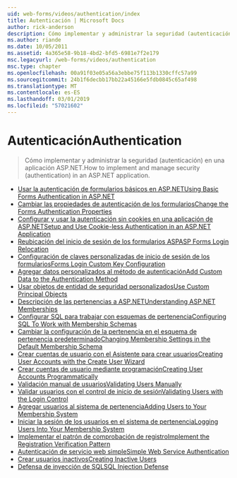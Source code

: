 ```yaml
---
uid: web-forms/videos/authentication/index
title: Autenticación | Microsoft Docs
author: rick-anderson
description: Cómo implementar y administrar la seguridad (autenticación) en una aplicación ASP.NET.
ms.author: riande
ms.date: 10/05/2011
ms.assetid: 4a365e58-9b18-4bd2-bfd5-6981e7f2e179
msc.legacyurl: /web-forms/videos/authentication
msc.type: chapter
ms.openlocfilehash: 00a91f03e05a56a3ebbe75f113b1330cffc57a99
ms.sourcegitcommit: 24b1f6decbb17bb22a45166e5fdb0845c65af498
ms.translationtype: MT
ms.contentlocale: es-ES
ms.lasthandoff: 03/01/2019
ms.locfileid: "57021602"
---
```

<a name="authentication"></a><span data-ttu-id="2c762-103">Autenticación</span><span class="sxs-lookup"><span data-stu-id="2c762-103">Authentication</span></span>
====================
> <span data-ttu-id="2c762-104">Cómo implementar y administrar la seguridad (autenticación) en una aplicación ASP.NET.</span><span class="sxs-lookup"><span data-stu-id="2c762-104">How to implement and manage security (authentication) in an ASP.NET application.</span></span>


- [<span data-ttu-id="2c762-105">Usar la autenticación de formularios básicos en ASP.NET</span><span class="sxs-lookup"><span data-stu-id="2c762-105">Using Basic Forms Authentication in ASP.NET</span></span>](using-basic-forms-authentication-in-aspnet.md)
- [<span data-ttu-id="2c762-106">Cambiar las propiedades de autenticación de los formularios</span><span class="sxs-lookup"><span data-stu-id="2c762-106">Change the Forms Authentication Properties</span></span>](how-to-change-the-forms-authentication-properties.md)
- [<span data-ttu-id="2c762-107">Configurar y usar la autenticación sin cookies en una aplicación de ASP.NET</span><span class="sxs-lookup"><span data-stu-id="2c762-107">Setup and Use Cookie-less Authentication in an ASP.NET Application</span></span>](how-to-setup-and-use-cookie-less-authentication-in-an-aspnet-application.md)
- [<span data-ttu-id="2c762-108">Reubicación del inicio de sesión de los formularios ASP</span><span class="sxs-lookup"><span data-stu-id="2c762-108">ASP Forms Login Relocation</span></span>](asp-forms-login-relocation.md)
- [<span data-ttu-id="2c762-109">Configuración de claves personalizadas de inicio de sesión de los formularios</span><span class="sxs-lookup"><span data-stu-id="2c762-109">Forms Login Custom Key Configuration</span></span>](forms-login-custom-key-configuration.md)
- [<span data-ttu-id="2c762-110">Agregar datos personalizados al método de autenticación</span><span class="sxs-lookup"><span data-stu-id="2c762-110">Add Custom Data to the Authentication Method</span></span>](add-custom-data-to-the-authentication-method.md)
- [<span data-ttu-id="2c762-111">Usar objetos de entidad de seguridad personalizados</span><span class="sxs-lookup"><span data-stu-id="2c762-111">Use Custom Principal Objects</span></span>](use-custom-principal-objects.md)
- [<span data-ttu-id="2c762-112">Descripción de las pertenencias a ASP.NET</span><span class="sxs-lookup"><span data-stu-id="2c762-112">Understanding ASP.NET Memberships</span></span>](understanding-aspnet-memberships.md)
- [<span data-ttu-id="2c762-113">Configurar SQL para trabajar con esquemas de pertenencia</span><span class="sxs-lookup"><span data-stu-id="2c762-113">Configuring SQL To Work with Membership Schemas</span></span>](configuring-sql-to-work-with-membership-schemas.md)
- [<span data-ttu-id="2c762-114">Cambiar la configuración de la pertenencia en el esquema de pertenencia predeterminado</span><span class="sxs-lookup"><span data-stu-id="2c762-114">Changing Membership Settings in the Default Membership Schema</span></span>](changing-membership-settings-in-the-default-membership-schema.md)
- [<span data-ttu-id="2c762-115">Crear cuentas de usuario con el Asistente para crear usuarios</span><span class="sxs-lookup"><span data-stu-id="2c762-115">Creating User Accounts with the Create User Wizard</span></span>](creating-user-accounts-with-the-create-user-wizard.md)
- [<span data-ttu-id="2c762-116">Crear cuentas de usuario mediante programación</span><span class="sxs-lookup"><span data-stu-id="2c762-116">Creating User Accounts Programmatically</span></span>](creating-user-accounts-programmatically.md)
- [<span data-ttu-id="2c762-117">Validación manual de usuarios</span><span class="sxs-lookup"><span data-stu-id="2c762-117">Validating Users Manually</span></span>](validating-users-manually.md)
- [<span data-ttu-id="2c762-118">Validar usuarios con el control de inicio de sesión</span><span class="sxs-lookup"><span data-stu-id="2c762-118">Validating Users with the Login Control</span></span>](validating-users-with-the-login-control.md)
- [<span data-ttu-id="2c762-119">Agregar usuarios al sistema de pertenencia</span><span class="sxs-lookup"><span data-stu-id="2c762-119">Adding Users to Your Membership System</span></span>](adding-users-to-your-membership-system.md)
- [<span data-ttu-id="2c762-120">Iniciar la sesión de los usuarios en el sistema de pertenencia</span><span class="sxs-lookup"><span data-stu-id="2c762-120">Logging Users Into Your Membership System</span></span>](logging-users-into-your-membership-system.md)
- [<span data-ttu-id="2c762-121">Implementar el patrón de comprobación de registro</span><span class="sxs-lookup"><span data-stu-id="2c762-121">Implement the Registration Verification Pattern</span></span>](implement-the-registration-verification-pattern.md)
- [<span data-ttu-id="2c762-122">Autenticación de servicio web simple</span><span class="sxs-lookup"><span data-stu-id="2c762-122">Simple Web Service Authentication</span></span>](simple-web-service-authentication.md)
- [<span data-ttu-id="2c762-123">Crear usuarios inactivos</span><span class="sxs-lookup"><span data-stu-id="2c762-123">Creating Inactive Users</span></span>](creating-inactive-users.md)
- [<span data-ttu-id="2c762-124">Defensa de inyección de SQL</span><span class="sxs-lookup"><span data-stu-id="2c762-124">SQL Injection Defense</span></span>](sql-injection-defense.md)
